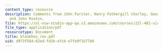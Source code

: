 ```yaml
---
content_type: resource
description: Comments from John Forster, Henry Fothergill Chorley, George Brimley
  and John Ruskin.
file: https://ol-ocw-studio-app-qa.s3.amazonaws.com/courses/21l-481-victorian-literature-and-culture-spring-2003/d973f58402edfd3befcbe7fa9f1b77b0_bleakhou_rev.pdf
file_type: application/pdf
resourcetype: Document
title: bleakhou_rev.pdf
uid: d973f584-02ed-fd3b-efcb-e7fa9f1b77b0
---
```

